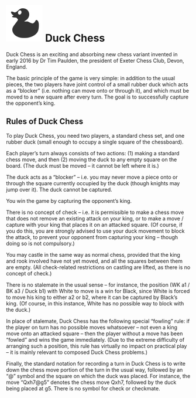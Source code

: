 # ![Duck Chess](https://github.com/gbtami/pychess-variants/blob/master/static/icons/duck.svg) Duck Chess

Duck Chess is an exciting and absorbing new chess variant invented in early 2016 by Dr Tim Paulden, the president of Exeter Chess Club, Devon, England.

The basic principle of the game is very simple: in addition to the usual pieces, the two players have joint control of a small rubber duck which acts as a “blocker” (i.e. nothing can move onto or through it), and which must be moved to a new square after every turn. The goal is to successfully capture the opponent’s king.

## Rules of Duck Chess

To play Duck Chess, you need two players, a standard chess set, and one rubber duck (small enough to occupy a single square of the chessboard).

Each player’s turn always consists of two actions: (1) making a standard chess move, and then  (2) moving the duck to any empty square on the board. (The duck must be moved – it cannot be left where it is.)

The duck acts as a “blocker” – i.e. you may never move a piece onto or through the square currently occupied by the duck (though knights may jump over it). The duck cannot be captured.

You win the game by capturing the opponent’s king.

There is no concept of check – i.e. it is permissible to make a chess move that does not remove an existing attack on your king, or to make a move / capture with your king that places it on an attacked square. (Of course, if you do this, you are strongly advised to use your duck movement to block the attack, to prevent your opponent from capturing your king – though doing so is not compulsory.)

You may castle in the same way as normal chess, provided that the king and rook involved have not yet moved, and all the squares between them are empty. (All check-related restrictions on castling are lifted, as there is no concept of check.)

There is no stalemate in the usual sense – for instance, the position (WK a1 / BK a3 / Duck b1) with White to move is a win for Black, since White is forced to move his king to either a2 or b2, where it can be captured by Black’s king. (Of course, in this instance, White has no possible way to block with the duck.)

In place of stalemate, Duck Chess has the following special “fowling” rule: if the player on turn has no possible moves whatsoever – not even a king move onto an attacked square – then the player without a move has been “fowled” and wins the game immediately. (Due to the extreme difficulty of arranging such a position, this rule has virtually no impact on practical play – it is mainly relevant to composed Duck Chess problems.)

Finally, the standard notation for recording a turn in Duck Chess is to write down the chess move portion of the turn in the usual way, followed by an “@” symbol and the square on which the duck was placed. For instance, the move “Qxh7@g5” denotes the chess move Qxh7, followed by the duck being placed at g5. There is no symbol for check or checkmate.


